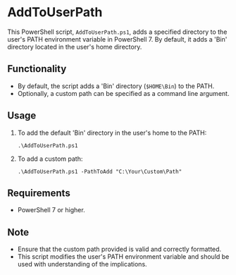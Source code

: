 
# AddToUserPath

This PowerShell script, `AddToUserPath.ps1`, adds a specified directory to the user's PATH environment variable in PowerShell 7. By default, it adds a 'Bin' directory located in the user's home directory.

## Functionality

- By default, the script adds a 'Bin' directory (`$HOME\Bin`) to the PATH.
- Optionally, a custom path can be specified as a command line argument.

## Usage

1. To add the default 'Bin' directory in the user's home to the PATH:
   ```
   .\AddToUserPath.ps1
   ```

2. To add a custom path:
   ```
   .\AddToUserPath.ps1 -PathToAdd "C:\Your\Custom\Path"
   ```

## Requirements

- PowerShell 7 or higher.

## Note

- Ensure that the custom path provided is valid and correctly formatted.
- This script modifies the user's PATH environment variable and should be used with understanding of the implications.
